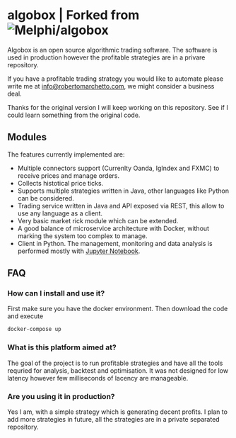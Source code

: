 
# algobox | Forked from ![Melphi/algobox](https://github.com/melphi/algobox)

Algobox is an open source algorithmic trading software. The software is used in production however the profitable strategies are in a privare repository.

If you have a profitable trading strategy you would like to automate please write me at info@robertomarchetto.com, we might consider a business deal.

Thanks for the original version
I will keep working on this repository. See if I could learn something from the original code.

## Modules
The features currently implemented are:

* Multiple connectors support (Currenlty Oanda, IgIndex and FXMC) to receive prices and manage orders.
* Collects histotical price ticks.
* Supports multiple strategies written in Java, other languages like Python can be considered.
* Trading service written in Java and API exposed via REST, this allow to use any language as a client.
* Very basic market rick module which can be extended.
* A good balance of microservice architecture with Docker, without marking the system too complex to manage.
* Client in Python. The management, monitoring and data analysis is performed mostly with [Jupyter Notebook](http://jupyter.org).

## FAQ

### How can I install and use it?
First make sure you have the docker environment. Then download the code and execute 

```bash
docker-compose up
```

### What is this platform aimed at?
The goal of the project is to run profitable strategies and have all the tools requried for analysis, backtest and optimisation. It was not designed for low latency however few milliseconds of lacency are manageable.

### Are you using it in production?
Yes I am, with a simple strategy which is generating decent profits. I plan to add more strategies in future, all the strategies are in a private separated repository.
